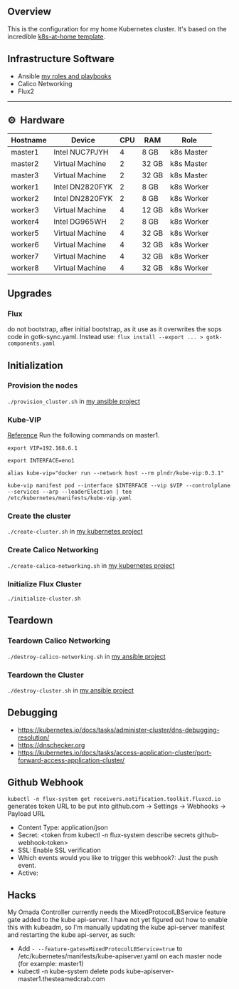 ## Overview
This is the configuration for my home Kubernetes cluster. It's based on the incredible [k8s-at-home template](https://github.com/k8s-at-home/template-cluster-k3s).

## Infrastructure Software
* Ansible [my roles and playbooks](https://github.com/rwlove/ansible)
* Calico Networking
* Flux2

---

## :gear:&nbsp; Hardware

| Hostname  | Device          | CPU | RAM    | Role       |
| --------- | --------------- | --- | ------ | ---------- |
| master1   | Intel NUC7PJYH  | 4   | 8  GB  | k8s Master |
| master2   | Virtual Machine | 2   | 32 GB  | k8s Master |
| master3   | Virtual Machine | 2   | 32 GB  | k8s Master |
| worker1   | Intel DN2820FYK | 2   | 8  GB  | k8s Worker |
| worker2   | Intel DN2820FYK | 2   | 8  GB  | k8s Worker |
| worker3   | Virtual Machine | 4   | 12 GB  | k8s Worker |
| worker4   | Intel DG965WH   | 2   | 8  GB  | k8s Worker |
| worker5   | Virtual Machine | 4   | 32 GB  | k8s Worker |
| worker6   | Virtual Machine | 4   | 32 GB  | k8s Worker |
| worker7   | Virtual Machine | 4   | 32 GB  | k8s Worker |
| worker8   | Virtual Machine | 4   | 32 GB  | k8s Worker |

## Upgrades
### Flux
do not bootstrap, after initial bootstrap, as it use as it overwrites the sops code in gotk-sync.yaml. Instead use:
 `flux install --export ... > gotk-components.yaml`

## Initialization
### Provision the nodes
`./provision_cluster.sh` in [my ansible project](https://github.com/rwlove/ansible)

### Kube-VIP
[Reference](https://kube-vip.io/hybrid/static/)
Run the following commands on master1.

`export VIP=192.168.6.1`

`export INTERFACE=eno1`

`alias kube-vip="docker run --network host --rm plndr/kube-vip:0.3.1"`

`kube-vip manifest pod --interface $INTERFACE --vip $VIP --controlplane --services --arp --leaderElection | tee /etc/kubernetes/manifests/kube-vip.yaml`

### Create the cluster
`./create-cluster.sh` in [my kubernetes project](https://github.com/rwlove/kubernetes)

### Create Calico Networking
`./create-calico-networking.sh` in [my kubernetes project](https://github.com/rwlove/kubernetes)

### Initialize Flux Cluster
`./initialize-cluster.sh`

## Teardown
### Teardown Calico Networking
`./destroy-calico-networking.sh` in [my ansible project](https://github.com/rwlove/ansible)

### Teardown the Cluster
`./destroy-cluster.sh` in [my ansible project](https://github.com/rwlove/ansible)

## Debugging
* https://kubernetes.io/docs/tasks/administer-cluster/dns-debugging-resolution/
* https://dnschecker.org
* https://kubernetes.io/docs/tasks/access-application-cluster/port-forward-access-application-cluster/

## Github Webhook
`kubectl -n flux-system get receivers.notification.toolkit.fluxcd.io` generates token URL to be put into
github.com -> Settings -> Webhooks -> Payload URL

* Content Type: application/json
* Secret: <token from kubectl -n flux-system describe secrets github-webhook-token>
* SSL: Enable SSL verification
* Which events would you like to trigger this webhook?: Just the push event.
* Active: <checked>
 
 ## Hacks
 My Omada Controller currently needs the MixedProtocolLBService feature gate added to the kube api-server. I have not yet figured out how to enable this with kubeadm, so I'm manually updating the kube api-server manifest and restarting the kube api-server, as such:

* Add `- --feature-gates=MixedProtocolLBService=true` to /etc/kubernetes/manifests/kube-apiserver.yaml on each master node (for example: master1)
* kubectl -n kube-system delete pods kube-apiserver-master1.thesteamedcrab.com

